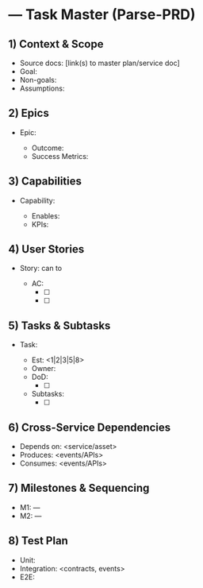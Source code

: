 # <Service Name> — Task Master (Parse-PRD)

## 1) Context & Scope
- Source docs: [link(s) to master plan/service doc]
- Goal: <single-sentence outcome>
- Non-goals: <key exclusions>
- Assumptions: <key assumptions>

## 2) Epics
- Epic: <name>
  - Outcome: <result>
  - Success Metrics: <metrics>

## 3) Capabilities
- Capability: <name>
  - Enables: <user or system ability>
  - KPIs: <leading indicators>

## 4) User Stories
- Story: <role> can <action> to <benefit>
  - AC:
    - [ ] <acceptance criterion>
    - [ ] <acceptance criterion>

## 5) Tasks & Subtasks
- Task: <concise task>
  - Est: <1|2|3|5|8>
  - Owner: <role>
  - DoD:
    - [ ] <definition of done item>
  - Subtasks:
    - [ ] <subtask>

## 6) Cross-Service Dependencies
- Depends on: <service/asset>
- Produces: <events/APIs>
- Consumes: <events/APIs>

## 7) Milestones & Sequencing
- M1: <milestone name> — <criteria>
- M2: <milestone name> — <criteria>

## 8) Test Plan
- Unit: <areas>
- Integration: <contracts, events>
- E2E: <flows>
